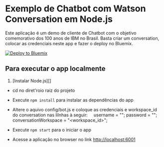 # Exemplo de Chatbot com Watson Conversation em Node.js

Este aplicação é um demo de cliente de Chatbot com o objetivo comemorativo dos 100 anos de IBM no Brasil. Basta criar um conversation, colocar as credenciais neste app e fazer o deploy no Bluemix.

[![Deploy to Bluemix](https://bluemix.net/deploy/button.png)](https://bluemix.net/deploy?repository=https://github.com/sergiogama/ibm-100-anos-bot)

## Para executar o app localmente

1. [Instalar Node.js][]
+ cd no diret'roio raiz do projeto
+ Execute `npm install` para instalar as dependências do app
+ Altere o aquivo config/bot.js e coloque as credenciais e workspace_id do conversation nas lilnhas à seguir:
    
    username = "<username>";
    password = "<password>";
    conversationWorkspace = "<workspace_id>";

+ Execute `npm start` para o iniciar o app
+ Acesse a aplicação no browser no link <http://localhost:6001>

[Instale Node.js]: https://nodejs.org/en/download/
"# Conversation-demo" 
